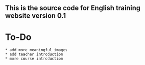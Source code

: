 ## This is the source code for English training website version 0.1

# To-Do

	* add more meaningful images
	* add teacher introduction
	* more course introduction
